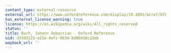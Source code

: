 ```yaml
---
content_type: external-resource
external_url: https://www.oxfordreference.com/display/10.1093/acref/9780198158967.001.0001/acref-9780198158967-e-403?rskey=0WwUWj&result=1
has_external_license_warning: true
license: https://en.wikipedia.org/wiki/All_rights_reserved
status: ''
title: Bach, Johann Sebastian - Oxford Reference
uid: d3393221-e21e-4afc-8b34-bd88d18c22eb
wayback_url: ''
---
```


